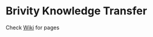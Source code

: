# Brivity Knowledge Transfer

Check [Wiki](https://github.com/osho-sunflower/brivity-knowledge-transfer/wiki) for pages
